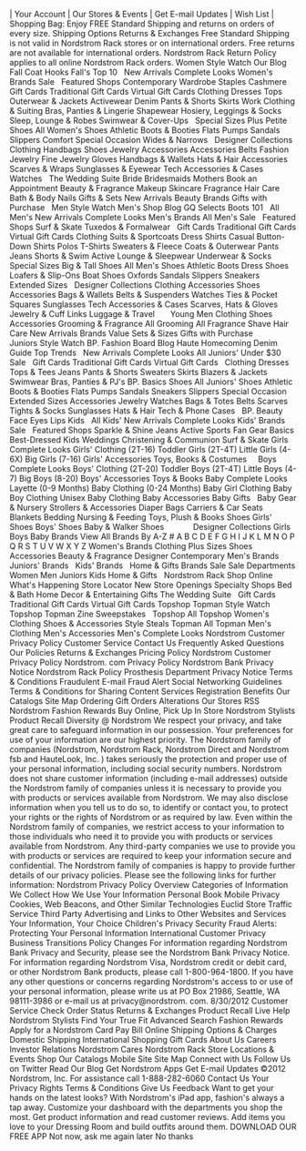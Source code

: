 | Your Account | Our Stores & Events | Get E-mail Updates | Wish List | Shopping Bag: Enjoy FREE Standard Shipping and returns on orders of every size. Shipping Options Returns & Exchanges Free Standard Shipping is not valid in Nordstrom Rack stores or on international orders. Free returns are not available for international orders. Nordstrom Rack Return Policy applies to all online Nordstrom Rack orders. Women Style Watch Our Blog Fall Coat Hooks Fall's Top 10   New Arrivals Complete Looks Women's Brands Sale   Featured Shops Contemporary Wardrobe Staples Cashmere   Gift Cards Traditional Gift Cards Virtual Gift Cards Clothing Dresses Tops Outerwear & Jackets Activewear Denim Pants & Shorts Skirts Work Clothing & Suiting Bras, Panties & Lingerie Shapewear Hosiery, Leggings & Socks Sleep, Lounge & Robes Swimwear & Cover-Ups   Special Sizes Plus Petite Shoes All Women's Shoes Athletic Boots & Booties Flats Pumps Sandals Slippers Comfort Special Occasion Wides & Narrows   Designer Collections Clothing Handbags Shoes Jewelry Accessories Accessories Belts Fashion Jewelry Fine Jewelry Gloves Handbags & Wallets Hats & Hair Accessories Scarves & Wraps Sunglasses & Eyewear Tech Accessories & Cases Watches   The Wedding Suite Bride Bridesmaids Mothers Book an Appointment Beauty & Fragrance Makeup Skincare Fragrance Hair Care Bath & Body Nails Gifts & Sets New Arrivals Beauty Brands Gifts with Purchase   Men Style Watch Men's Shop Blog GQ Selects Boots 101   All Men's New Arrivals Complete Looks Men's Brands All Men's Sale   Featured Shops Surf & Skate Tuxedos & Formalwear   Gift Cards Traditional Gift Cards Virtual Gift Cards Clothing Suits & Sportcoats Dress Shirts Casual Button-Down Shirts Polos T-Shirts Sweaters & Fleece Coats & Outerwear Pants Jeans Shorts & Swim Active Lounge & Sleepwear Underwear & Socks   Special Sizes Big & Tall Shoes All Men's Shoes Athletic Boots Dress Shoes Loafers & Slip-Ons Boat Shoes Oxfords Sandals Slippers Sneakers Extended Sizes   Designer Collections Clothing Accessories Shoes Accessories Bags & Wallets Belts & Suspenders Watches Ties & Pocket Squares Sunglasses Tech Accessories & Cases Scarves, Hats & Gloves Jewelry & Cuff Links Luggage & Travel       Young Men Clothing Shoes Accessories Grooming & Fragrance All Grooming All Fragrance Shave Hair Care New Arrivals Brands Value Sets & Sizes Gifts with Purchase       Juniors Style Watch BP. Fashion Board Blog Haute Homecoming Denim Guide Top Trends   New Arrivals Complete Looks All Juniors' Under $30 Sale   Gift Cards Traditional Gift Cards Virtual Gift Cards   Clothing Dresses Tops & Tees Jeans Pants & Shorts Sweaters Skirts Blazers & Jackets Swimwear Bras, Panties & PJ's BP. Basics Shoes All Juniors' Shoes Athletic Boots & Booties Flats Pumps Sandals Sneakers Slippers Special Occasion Extended Sizes Accessories Jewelry Watches Bags & Totes Belts Scarves Tights & Socks Sunglasses Hats & Hair Tech & Phone Cases   BP. Beauty Face Eyes Lips Kids   All Kids' New Arrivals Complete Looks Kids' Brands Sale   Featured Shops Sparkle & Shine Jeans Active Sports Fan Gear Basics Best-Dressed Kids Weddings Christening & Communion Surf & Skate Girls Complete Looks Girls' Clothing (2T-16) Toddler Girls (2T-4T) Little Girls (4-6X) Big Girls (7-16) Girls' Accessories Toys, Books & Costumes     Boys Complete Looks Boys' Clothing (2T-20) Toddler Boys (2T-4T) Little Boys (4-7) Big Boys (8-20) Boys' Accessories Toys & Books Baby Complete Looks Layette (0-9 Months) Baby Clothing (0-24 Months) Baby Girl Clothing Baby Boy Clothing Unisex Baby Clothing Baby Accessories Baby Gifts   Baby Gear & Nursery Strollers & Accessories Diaper Bags Carriers & Car Seats Blankets Bedding Nursing & Feeding Toys, Plush & Books Shoes Girls' Shoes Boys' Shoes Baby & Walker Shoes             Designer Collections Girls Boys Baby Brands View All Brands By A-Z # A B C D E F G H I J K L M N O P Q R S T U V W X Y Z Women's Brands Clothing Plus Sizes Shoes Accessories Beauty & Fragrance Designer Contemporary Men's Brands   Juniors' Brands   Kids' Brands   Home & Gifts Brands Sale Sale Departments Women Men Juniors Kids Home & Gifts   Nordstrom Rack Shop Online What's Happening Store Locator New Store Openings Specialty Shops Bed & Bath Home Decor & Entertaining Gifts The Wedding Suite   Gift Cards Traditional Gift Cards Virtual Gift Cards Topshop Topman Style Watch Topshop Topman Zine Sweepstakes   Topshop All Topshop Women's Clothing Shoes & Accessories Style Steals Topman All Topman Men's Clothing Men's Accessories Men's Complete Looks Nordstrom Customer Privacy Policy Customer Service Contact Us Frequently Asked Questions Our Policies Returns & Exchanges Pricing Policy Nordstrom Customer Privacy Policy Nordstrom. com Privacy Policy Nordstrom Bank Privacy Notice Nordstrom Rack Policy Prosthesis Department Privacy Notice Terms & Conditions Fraudulent E-mail Fraud Alert Social Networking Guidelines Terms & Conditions for Sharing Content Services Registration Benefits Our Catalogs Site Map Ordering Gift Orders Alterations Our Stores RSS Nordstrom Fashion Rewards Buy Online, Pick Up In Store Nordstrom Stylists Product Recall Diversity @ Nordstrom We respect your privacy, and take great care to safeguard information in our possession. Your preferences for use of your information are our highest priority. The Nordstrom family of companies (Nordstrom, Nordstrom Rack, Nordstrom Direct and Nordstrom fsb and HauteLook, Inc. ) takes seriously the protection and proper use of your personal information, including social security numbers. Nordstrom does not share customer information (including e-mail addresses) outside the Nordstrom family of companies unless it is necessary to provide you with products or services available from Nordstrom. We may also disclose information when you tell us to do so, to identify or contact you, to protect your rights or the rights of Nordstrom or as required by law. Even within the Nordstrom family of companies, we restrict access to your information to those individuals who need it to provide you with products or services available from Nordstrom. Any third-party companies we use to provide you with products or services are required to keep your information secure and confidential. The Nordstrom family of companies is happy to provide further details of our privacy policies. Please see the following links for further information: Nordstrom Privacy Policy Overview Categories of Information We Collect How We Use Your Information Personal Book Mobile Privacy Cookies, Web Beacons, and Other Similar Technologies Euclid Store Traffic Service Third Party Advertising and Links to Other Websites and Services Your Information, Your Choice Children's Privacy Security Fraud Alerts: Protecting Your Personal Information International Customer Privacy Business Transitions Policy Changes For information regarding Nordstrom Bank Privacy and Security, please see the Nordstrom Bank Privacy Notice. For information regarding Nordstrom Visa, Nordstrom credit or debit card, or other Nordstrom Bank products, please call 1-800-964-1800. If you have any other questions or concerns regarding Nordstrom's access to or use of your personal information, please write us at PO Box 21986, Seattle, WA 98111-3986 or e-mail us at privacy@nordstrom. com. 8/30/2012 Customer Service Check Order Status Returns & Exchanges Product Recall Live Help Nordstrom Stylists Find Your True Fit Advanced Search Fashion Rewards Apply for a Nordstrom Card Pay Bill Online Shipping Options & Charges Domestic Shipping International Shopping Gift Cards About Us Careers Investor Relations Nordstrom Cares Nordstrom Rack Store Locations & Events Shop Our Catalogs Mobile Site Site Map Connect with Us Follow Us on Twitter Read Our Blog Get Nordstrom Apps Get E-mail Updates ©2012 Nordstrom, Inc. For assistance call 1-888-282-6060 Contact Us Your Privacy Rights Terms & Conditions Give Us Feedback Want to get your hands on the latest looks? With Nordstrom's iPad app, fashion's always a tap away. Customize your dashboard with the departments you shop the most. Get product information and read customer reviews. Add items you love to your Dressing Room and build outfits around them. DOWNLOAD OUR FREE APP Not now, ask me again later No thanks